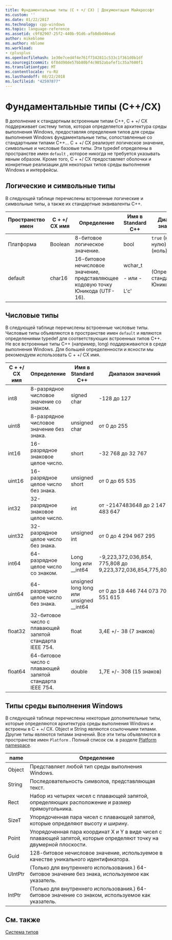 ```yaml
---
title: Фундаментальные типы (C + +/ CX) | Документация Майкрософт
ms.custom: ''
ms.date: 01/22/2017
ms.technology: cpp-windows
ms.topic: language-reference
ms.assetid: c9f82907-25f2-440b-91d6-afb8dbd46ea6
author: mikeblome
ms.author: mblome
ms.workload:
- cplusplus
ms.openlocfilehash: 1e30e7ced4f4e761f7342811c533c1f361d0b1df
ms.sourcegitcommit: 6f8dd98de57bb80bf4c9852abafef1c35a7600f1
ms.translationtype: MT
ms.contentlocale: ru-RU
ms.lasthandoff: 08/22/2018
ms.locfileid: "42597877"
---
```

# <a name="fundamental-types-ccx"></a>Фундаментальные типы (C++/CX)
В дополнение к стандартным встроенным типам C++, C + +/ CX поддерживает систему типов, которая определяется архитектура среды выполнения Windows, предоставляя определения типов для среды выполнения Windows фундаментальные типы, сопоставленные со стандартными типами C++... C + +/ CX реализует логическое значение, символьные и числовые базовые типы. Эти typedef определены в пространстве имен `default` , которое никогда не требуется указывать явным образом. Кроме того, C + +/ CX предоставляет оболочки и конкретные реализации для некоторых типов среды выполнения Windows и интерфейсы.  
  
## <a name="boolean-and-character-types"></a>Логические и символьные типы  
 В следующей таблице перечислены встроенные логические и символьные типы, а также их стандартные эквиваленты C++.  
  
|Пространство имен|C + +/ CX имя|Определение|Имя в Standard C++|Диапазон значений|  
|---------------|-----------------------------------------------------------------------|----------------|-------------------------|---------------------|  
|Платформа|Boolean|8-битовое логическое значение.|bool|`true` (не равно нулю) и `false` (ноль)|  
|default|char16|16-битовое нечисловое значение, представляющее кодовую точку Юникода (UTF-16).|wchar_t<br /><br /> - или -<br /><br /> L'c'|(Определяется стандартом Юникода)|  
  
## <a name="numeric-types"></a>Числовые типы  
 В следующей таблице перечислены встроенные числовые типы. Числовые типы объявляются в пространстве имен `default` и являются определениями typedef для соответствующих встроенных типов C++. Не все встроенные типы C++ (например, long) поддерживаются в среде выполнения Windows. Для большей определенности и ясности мы рекомендуем использовать C + +/ CX имя.  
  
|C + +/ CX имя|Определение|Имя в Standard C++|Диапазон значений|  
|-----------------------------------------------------------------------|----------------|-------------------------|---------------------|  
|int8|8-разрядное числовое значение со знаком.|signed char|-128 до 127|  
|uint8|8-разрядное числовое значение без знака.|unsigned char|от 0 до 255|  
|int16|16-разрядное знаковое целое число.|short|-32 768 до 32 767|  
|uint16|16-разрядное целое число без знака.|unsigned short|от 0 до 65 535|  
|int32|32-разрядное знаковое целое число.|int|от -2147483648 до 2 147 483 647|  
|uint32|32-разрядное целое число без знака.|unsigned int|от 0 до 4 294 967 295|  
|int64|64-разрядное целое число со знаком.|Long long или __int64|-9,223,372,036,854, 775,808 до 9,223,372,036,854,775,807|  
|uint64|64-разрядное целое число без знака.|unsigned long long или unsigned __int64|от 0 до 18 446 744 073 709 551 615|  
|float32|32-битовое число с плавающей запятой стандарта IEEE 754.|float|3,4E +/- 38 (7 знаков)|  
|float64|64-битовое число с плавающей запятой стандарта IEEE 754.|double|1,7E +/- 308 (15 знаков)|  
  
## <a name="windows-runtime-types"></a>Типы среды выполнения Windows  
 В следующей таблице перечислены некоторые дополнительные типы, которые определяются архитектура среды выполнения Windows и встроены в C + +/ CX. Object и String являются ссылочными типами. Другие типы являются типами значений. Все эти типы объявляются в пространстве имен `Platform` . Полный список см. в разделе [Platform namespace](../cppcx/platform-namespace-c-cx.md).  
  
|name|Определение|  
|----------|----------------|  
|Object|Представляет любой тип среды выполнения Windows.|  
|String|Последовательность символов, представляющая текст.|  
|Rect|Набор из четырех чисел с плавающей запятой, определяющих расположение и размер прямоугольника.|  
|SizeT|Упорядоченная пара чисел с плавающей запятой, которые определяют высоту и ширину.|  
|Point|Упорядоченная пара координат Х и Y в виде чисел с плавающей запятой, которые определяют точку на двумерной плоскости.|  
|Guid|128-битовое нечисловое значение, используемое в качестве уникального идентификатора.|  
|UIntPtr|(Только для внутреннего использования.) 64-битовое значение без знака, используемое как указатель.|  
|IntPtr|(Только для внутреннего использования.)  64-битовое значение со знаком, используемое как указатель.|  
  
## <a name="see-also"></a>См. также  
 [Система типов](../cppcx/type-system-c-cx.md)